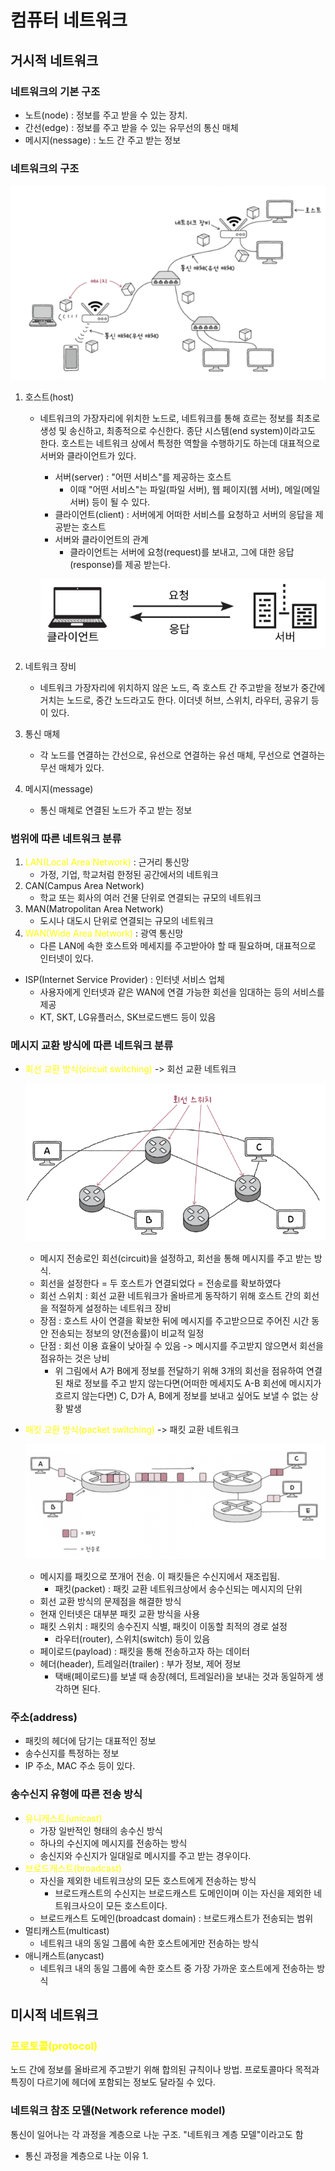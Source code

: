 # 컴퓨터 네트워크


## 거시적 네트워크

### 네트워크의 기본 구조
* 노트(node) : 정보를 주고 받을 수 있는 장치.
* 간선(edge) : 정보를 주고 받을 수 있는 유무선의 통신 매체
* 메시지(nessage) : 노드 간 주고 받는 정보

### 네트워크의 구조

![네트워크의 구조](./image/네트워크의_구조.png)

1. 호스트(host)
    * 네트워크의 가장자리에 위치한 노드로, 네트워크를 통해 흐르는 정보를 최초로 생성 및 송신하고, 최종적으로 수신한다. 종단 시스템(end system)이라고도 한다. 호스트는 네트워크 상에서 특정한 역할을 수행하기도 하는데 대표적으로 서버와 클라이언트가 있다.
        * 서버(server) : "어떤 서비스"를 제공하는 호스트
            * 이때 "어떤 서비스"는 파일(파일 서버), 웹 페이지(웹 서버), 메일(메일 서버) 등이 될 수 있다.
        * 클라이언트(client) : 서버에게 어떠한 서비스를 요청하고 서버의 응답을 제공받는 호스트
        * 서버와 클라이언트의 관계
            * 클라이언트는 서버에 요청(request)를 보내고, 그에 대한 응답(response)를 제공 받는다.

        ![서버와 클라이언트의 관계](./image/서버와_클라이언트의_관계.png)

2. 네트워크 장비
    * 네트워크 가장자리에 위치하지 않은 노드, 즉 호스트 간 주고받을 정보가 중간에 거치는 노드로, 중간 노드라고도 한다. 이더넷 허브, 스위치, 라우터, 공유기 등이 있다.
3. 통신 매체
    * 각 노드를 연결하는 간선으로, 유선으로 연결하는 유선 매체, 무선으로 연결하는 무선 매체가 있다.
4. 메시지(message)
    * 통신 매체로 연결된 노드가 주고 받는 정보

### 범위에 따른 네트워크 분류
1. <a style="color:yellow">LAN(Local Area Network)</a> : 근거리 통신망
    * 가정, 기업, 학교처럼 한정된 공간에서의 네트워크
2. CAN(Campus Area Network)
    * 학교 또는 회사의 여러 건물 단위로 연결되는 규모의 네트워크
3. MAN(Matropolitan Area Network)
    * 도시나 대도시 단위로 연결되는 규모의 네트워크
4. <a style="color:yellow">WAN(Wide Area Network)</a> : 광역 통신망
    * 다른 LAN에 속한 호스트와 메세지를 주고받아야 할 때 필요하며, 대표적으로 인터넷이 있다.
* ISP(Internet Service Provider) : 인터넷 서비스 업체
    * 사용자에게 인터넷과 같은 WAN에 연결 가능한 회선을 임대하는 등의 서비스를 제공
    * KT, SKT, LG유플러스, SK브로드밴드 등이 있음

### 메시지 교환 방식에 따른 네트워크 분류
* <a style="color:yellow">회선 교환 방식(circuit switching)</a> -> 회선 교환 네트워크

    ![회선 교환 방식](./image/회선_교환_방식.png)

    * 메시지 전송로인 회선(circuit)을 설정하고, 회선을 통해 메시지를 주고 받는 방식.
    * 회선을 설정한다 = 두 호스트가 연결되었다 = 전송로를 확보하였다
    * 회선 스위치 : 회선 교환 네트워크가 올바르게 동작하기 위해 호스트 간의 회선을 적절하게 설정하는 네트워크 장비
    * 장점 : 호스트 사이 연결을 확보한 뒤에 메시지를 주고받으므로 주어진 시간 동안 전송되는 정보의 양(전송률)이 비교적 일정
    * 단점 : 회선 이용 효율이 낮아질 수 있음 -> 메시지를 주고받지 않으면서 회선을 점유하는 것은 낭비
        * 위 그림에서 A가 B에게 정보를 전달하기 위해 3개의 회선을 점유하여 연결된 채로 정보를 주고 받지 않는다면(어떠한 메세지도 A-B 회선에 메시지가 흐르지 않는다면) C, D가 A, B에게 정보를 보내고 싶어도 보낼 수 없는 상황 발생
* <a style="color:yellow">패킷 교환 방식(packet switching)</a> -> 패킷 교환 네트워크

    ![패킷 교환 방식](./image/패킷_교환_방식.png)

    * 메시지를 패킷으로 쪼개어 전송. 이 패킷들은 수신지에서 재조립됨.
        * 패킷(packet) : 패킷 교환 네트워크상에서 송수신되는 메시지의 단위
    * 회선 교환 방식의 문제점을 해결한 방식
    * 현재 인터넷은 대부분 패킷 교환 방식을 사용
    * 패킷 스위치 : 패킷의 송수진지 식별, 패킷이 이동할 최적의 경로 설정
        * 라우터(router), 스위치(switch) 등이 있음
    * 페이로드(payload) : 패킷을 통해 전송하고자 하는 데이터
    * 헤더(header), 트레일러(trailer) : 부가 정보, 제어 정보
        * 택배(페이로드)를 보낼 때 송장(헤더, 트레일러)을 보내는 것과 동일하게 생각하면 된다.

### 주소(address)
* 패킷의 헤더에 담기는 대표적인 정보
* 송수신지를 특정하는 정보
* IP 주소, MAC 주소 등이 있다.

### 송수신지 유형에 따른 전송 방식
* <a style="color:yellow">유니캐스트(unicast)</a>
    * 가장 일반적인 형태의 송수신 방식
    * 하나의 수신지에 메시지를 전송하는 방식
    * 송신지와 수신지가 일대일로 메시지를 주고 받는 경우이다.
* <a style="color:yellow">브로드캐스트(broadcast)</a >
    * 자신을 제외한 네트워크상의 모든 호스트에게 전송하는 방식
        * 브로드캐스트의 수신지는 브로드캐스트 도메인이며 이는 자신을 제외한 네트워크사으이 모든 호스트이다.
    * 브로드캐스트 도메인(broadcast domain) : 브로드캐스트가 전송되는 범위
* 멀티캐스트(multicast)
    * 네트워크 내의 동일 그룹에 속한 호스트에게만 전송하는 방식
* 애니캐스트(anycast)
    * 네트워크 내의 동일 그룹에 속한 호스트 중 가장 가까운 호스트에게 전송하는 방식



## 미시적 네트워크

### <a style="color:yellow">프로토콜(protocol)</a>
노드 간에 정보를 올바르게 주고받기 위해 합의된 규칙이나 방법. 프로토콜마다 목적과 특징이 다르기에 헤더에 포함되는 정보도 달라질 수 있다.

### 네트워크 참조 모델(Network reference model)
통신이 일어나는 각 과정을 계층으로 나눈 구조. "네트워크 계층 모델"이라고도 함
* 통신 과정을 계층으로 나눈 이유
    1. 